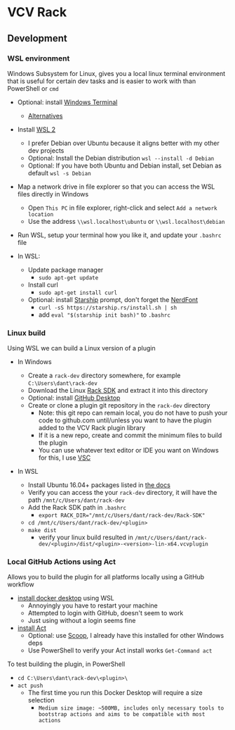# VCV Rack
## Development
### WSL environment

Windows Subsystem for Linux, gives you a local linux terminal environment that is useful for certain
dev tasks and is easier to work with than PowerShell or `cmd`

* Optional: install [Windows Terminal](https://aka.ms/terminal)
  * [Alternatives](https://www.puttygen.com/windows-terminal-emulators)
* Install [WSL 2](https://learn.microsoft.com/en-us/windows/wsl/install)
  * I prefer Debian over Ubuntu because it aligns better with my other dev projects
  * Optional: Install the Debian distribution `wsl --install -d Debian`
  * Optional: If you have both Ubuntu and Debian install, set Debian as default `wsl -s Debian`
* Map a network drive in file explorer so that you can access the WSL files directly in Windows
  * Open `This PC` in file explorer, right-click and select `Add a network location`
  * Use the address `\\wsl.localhost\ubuntu` or `\\wsl.localhost\debian`

* Run WSL, setup your terminal how you like it, and update your `.bashrc` file
* In WSL:
  * Update package manager
    * `sudo apt-get update`
  * Install curl
    * `sudo apt-get install curl`
  * Optional: install [Starship](https://starship.rs/) prompt, don't forget the [NerdFont](https://www.nerdfonts.com/)
    * `curl -sS https://starship.rs/install.sh | sh`
    * add `eval "$(starship init bash)"` to `.bashrc`

### Linux build

Using WSL we can build a Linux version of a plugin

* In Windows
  * Create a `rack-dev` directory somewhere, for example `C:\Users\dant\rack-dev`
  * Download the Linux [Rack SDK](https://vcvrack.com/manual/Building#Building-Rack-plugins) and extract it into this directory
  * Optional: install [GitHub Desktop](https://github.com/apps/desktop)
  * Create or clone a plugin git repository in the `rack-dev` directory
    * Note: this git repo can remain local, you do not have to push your code to github.com until/unless you want to have the plugin added to the VCV Rack plugin library
    * If it is a new repo, create and commit the minimum files to build the plugin
    * You can use whatever text editor or IDE you want on Windows for this, I use [VSC](https://code.visualstudio.com/)

* In WSL
  * Install Ubuntu 16.04+ packages listed in [the docs](https://vcvrack.com/manual/Building)
  * Verify you can access the your `rack-dev` directory, it will have the path `/mnt/c/Users/dant/rack-dev`
  * Add the Rack SDK path in `.bashrc`
    * `export RACK_DIR="/mnt/c/Users/dant/rack-dev/Rack-SDK"`
  * `cd /mnt/c/Users/dant/rack-dev/<plugin>`
  * `make dist`
    * verify your linux build resulted in `/mnt/c/Users/dant/rack-dev/<plugin>/dist/<plugin>-<version>-lin-x64.vcvplugin`

### Local GitHub Actions using Act

Allows you to build the plugin for all platforms locally using a GitHub workflow

* [install docker desktop](https://docs.docker.com/desktop/install/windows-install/) using WSL
  * Annoyingly you have to restart your machine
  * Attempted to login with GitHub, doesn't seem to work
  * Just using without a login seems fine
* [install Act](https://nektosact.com/installation/index.html)
  * Optional: use [Scoop](https://scoop.sh/), I already have this installed for other Windows deps
  * Use PowerShell to verify your Act install works `Get-Command act`

To test building the plugin, in PowerShell
  * `cd C:\Users\dant\rack-dev\<plugin>\`
  * `act push`
    * The first time you run this Docker Desktop will require a size selection
      * `Medium size image: ~500MB, includes only necessary tools to bootstrap actions and aims to be compatible with most actions`
